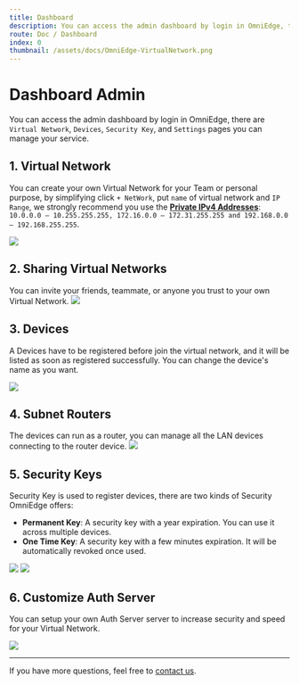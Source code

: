 ```yaml
---
title: Dashboard
description: You can access the admin dashboard by login in OmniEdge, there are `Virtual Network`, `Devices`, `Security Key`, and `Settings` pages you can manage your service.
route: Doc / Dashboard 
index: 0
thumbnail: /assets/docs/OmniEdge-VirtualNetwork.png
---
```


# Dashboard Admin

You can access the admin dashboard by login in OmniEdge, there are `Virtual Network`, `Devices`, `Security Key`, and `Settings` pages you can manage your service.

## 1. Virtual Network
You can create your own Virtual Network for your Team or personal purpose, by simplifying click `+ NetWork`, put `name` of virtual network and `IP Range`, we strongly recommend you use the [**Private IPv4 Addresses**](https://en.wikipedia.org/wiki/Reserved_IP_addresses): `10.0.0.0 – 10.255.255.255, 172.16.0.0 – 172.31.255.255 and 192.168.0.0 – 192.168.255.255`.

![](/assets/docs/OmniEdge-VirtualNetwork.png)

## 2. Sharing Virtual Networks
You can invite your friends, teammate, or anyone you trust to your own Virtual Network. 
![](/assets/docs/OmniEdge-SharingVirtualNetwork-2.png)

## 3. Devices 
A Devices have to be registered before join the virtual network, and it will be listed as soon as registered successfully. You can change the device's name as you want.

![](/assets/docs/OmniEdge-Devices.png)

## 4. Subnet Routers
The devices can run as a router, you can manage all the LAN devices connecting to the router device. 
![](/assets/docs/OmniEdge-Devices-Subroutes.png)

## 5. Security Keys

Security Key is used to register devices, there are two kinds of Security OmniEdge offers:
- **Permanent Key**: A security key with a year expiration. You can use it across multiple devices.
- **One Time Key**: A security key with a few minutes expiration. It will be automatically revoked once used.

![](/assets/docs/OmniEdge-CreateSecurityKey.png)
![](/assets/docs/OmniEdge-SecurityKey.png)

## 6. Customize Auth Server

You can setup your own Auth Server server to increase security and speed for your Virtual Network. 

![](/assets/docs/OmniEdge-CustomizeSupernode.png)



-----

If you have more questions, feel free to [contact us](mailto:support@omniedge.io).
